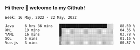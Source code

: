 ### Hi there 👋 welcome to my Github! 

<!--START_SECTION:waka-->
```text
Week: 16 May, 2022 - 22 May, 2022

Java     6 hrs 36 mins   ██████████████████████░░░   88.50 % 
XML      19 mins         █░░░░░░░░░░░░░░░░░░░░░░░░   04.36 % 
YAML     16 mins         █░░░░░░░░░░░░░░░░░░░░░░░░   03.78 % 
SQL      5 mins          ▒░░░░░░░░░░░░░░░░░░░░░░░░   01.16 % 
Vue.js   3 mins          ▒░░░░░░░░░░░░░░░░░░░░░░░░   00.87 % 
```
<!--END_SECTION:waka-->
